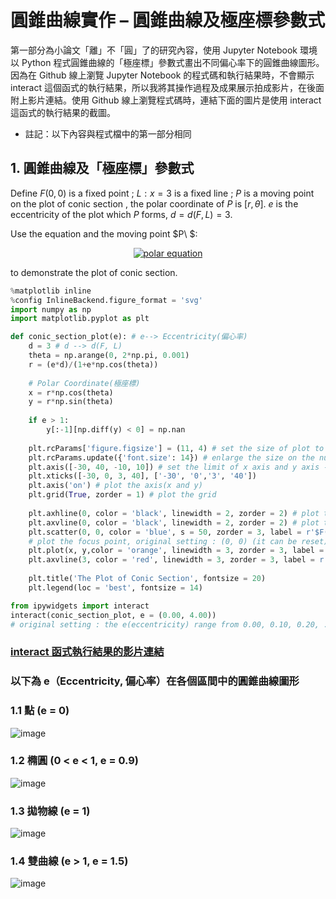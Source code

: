 # 圓錐曲線實作 – 圓錐曲線及極座標參數式
第一部分為小論文「離」不「圓」了的研究內容，使用 Jupyter Notebook 環境以 Python 程式圓錐曲線的「極座標」參數式畫出不同偏心率下的圓錐曲線圖形。因為在 Github 線上瀏覽 Jupyter Notebook 的程式碼和執行結果時，不會顯示 interact 這個函式的執行結果，所以我將其操作過程及成果展示拍成影片，在後面附上影片連結。使用 Github 線上瀏覽程式碼時，連結下面的圖片是使用 interact 這函式的執行結果的截圖。
- 註記：以下內容與程式檔中的第一部分相同

## 1. 圓錐曲線及「極座標」參數式
Define  $F(0, 0)$ is a fixed point ; $L:x = 3$ is a fixed line ; $P$ is a moving point on the plot of conic section , the polar coordinate of $P$ is $[r, \theta]$. $e$ is the eccentricity of the plot which $P$ forms, $d=d(F, L)=3$.

Use the equation and the moving point $P\ $:

<p align="center">
<a href="[https://www.codecogs.com/eqnedit.php?latex=x_s(t)=\sum_{n}x_c(nT)\delta(t-nT)](https://latex.codecogs.com/svg.image?&space;r=\frac{ed}{1&plus;e\cdot&space;cos\mathit{\theta}},(0\leq\mathit{\theta}\leq&space;2\pi);\mathit{P[r,\theta]}" target="_blank"><img src="https://latex.codecogs.com/svg.latex?r=\frac{ed}{1&plus;e\cdot&space;cos\mathit{\theta}},(0\leq\mathit{\theta}\leq&space;2\pi);\mathit{P[r,\theta]}" title="polar equation" /></a>
</p>

to demonstrate the plot of conic section.
```python
%matplotlib inline
%config InlineBackend.figure_format = 'svg'
import numpy as np
import matplotlib.pyplot as plt
```
```python
def conic_section_plot(e): # e--> Eccentricity(偏心率)
    d = 3 # d --> d(F, L)
    theta = np.arange(0, 2*np.pi, 0.001) 
    r = (e*d)/(1+e*np.cos(theta)) 
    
    # Polar Coordinate(極座標)
    x = r*np.cos(theta) 
    y = r*np.sin(theta) 
    
    if e > 1:
        y[:-1][np.diff(y) < 0] = np.nan
            
    plt.rcParams['figure.figsize'] = (11, 4) # set the size of plot to (11:4)[x, y]
    plt.rcParams.update({'font.size': 14}) # enlarge the size on the numbers of x axis and y axis 
    plt.axis([-30, 40, -10, 10]) # set the limit of x axis and y axis --> [x_min, x_max, y_min, y_max]
    plt.xticks([-30, 0, 3, 40], ['-30', '0','3', '40'])
    plt.axis('on') # plot the axis(x and y)
    plt.grid(True, zorder = 1) # plot the grid
    
    plt.axhline(0, color = 'black', linewidth = 2, zorder = 2) # plot the line of the axis
    plt.axvline(0, color = 'black', linewidth = 2, zorder = 2) # plot the line of the y axis
    plt.scatter(0, 0, color = 'blue', s = 50, zorder = 3, label = r'$F(0, 0)$') 
    # plot the focus point, original setting : (0, 0) (it can be reset)
    plt.plot(x, y,color = 'orange', linewidth = 3, zorder = 3, label = r'$P[r, \theta]$') # The Plot of Conic Section
    plt.axvline(3, color = 'red', linewidth = 3, zorder = 3, label = r'$L:x=3$') # plot the fixed line
    
    plt.title('The Plot of Conic Section', fontsize = 20)
    plt.legend(loc = 'best', fontsize = 14)
```
```python
from ipywidgets import interact
interact(conic_section_plot, e = (0.00, 4.00)) 
# original setting : the e(eccentricity) range from 0.00, 0.10, 0.20, ... , 3.90, 4.00 (it can be reset)
```
### [interact 函式執行結果的影片連結](https://youtu.be/-5KLJwPNfdM)

### 以下為 e（Eccentricity, 偏心率）在各個區間中的圓錐曲線圖形
### 1.1 點 (e = 0)
![image](https://github.com/user-attachments/assets/3012cf5d-3cd0-4669-86c2-986b704ce845)

### 1.2 橢圓 (0 < e < 1, e = 0.9)
![image](https://github.com/user-attachments/assets/9099b453-5e08-4a0a-8ab9-a62fa16a9d4b)

### 1.3 拋物線 (e = 1)
![image](https://github.com/user-attachments/assets/13c8b580-9e8a-4220-8d18-8a559bb1e190)

### 1.4 雙曲線 (e > 1, e = 1.5)
![image](https://github.com/user-attachments/assets/e8ec8c86-012d-4121-8013-f4ad5035eab3)
